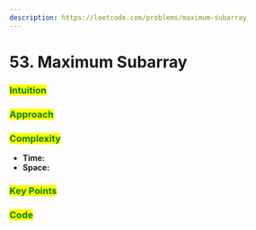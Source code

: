 ```yaml
---
description: https://leetcode.com/problems/maximum-subarray
---
```


# 53. Maximum Subarray

### <mark style="color:green;">Intuition</mark>

###

### <mark style="color:green;">Approach</mark>

###

### <mark style="color:green;">Complexity</mark>

* **Time:**
* **Space:**

### <mark style="color:green;">Key Points</mark>

### <mark style="color:green;">**Code**</mark>

```cpp
```

